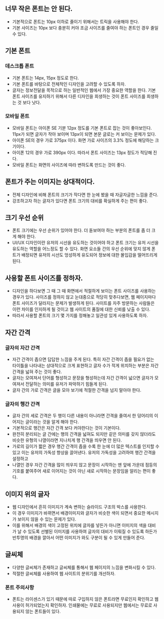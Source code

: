 ## 너무 작은 폰트는 안 된다.

- 기본적으로 폰트는 10px 이하로 줄이기 위해서는 트릭을 사용해야 한다.
- 기본 사이즈는 10px 보다 충분히 커야 조금 사이즈를 줄여야 하는 폰트인 경우 줄일 수 있다.

## 기본 폰트

### 데스크톱 폰트

- 기본 폰트는 14px, 15px 정도로 한다.
- 기본 폰트를 바탕으로 전체적인 디자인을 고려할 수 있도록 하자.
- 글자는 정보전달을 목적으로 하는 일반적인 웹에서 가장 중요한 역할을 한다. 기본 폰트 사이즈를 유지하기 위해서 다른 디자인을 희생하는 것이 폰트 사이즈를 희생하는 것 보다 낫다.

### 모바일 폰트

- 모바일 폰트는 아이폰 SE 기분 12px 정도를 기본 폰트로 잡는 것이 좋아보인다. 11px가 되면 글자가 작아 보이며 13px이 되면 본문 글로는 커 보이는 문제가 있다.
- 아이폰 SE의 경우 가로 375px 이다. 화면 가로 사이즈의 3.3% 정도에 해당하는 크기이다.
- 아이폰 12의 경우 가로 390px 이다. 따라서 폰트 사이즈는 13px 정도가 적당해 진다.
- 모바일 폰트는 화면의 사이즈에 따라 변하도록 만드는 것이 좋다.

## 폰트가 주는 이미지는 상대적이다.

- 전체 디자인에 비해 폰트의 크기가 작다면 한 눈에 봤을 때 자글자글한 느낌을 준다.
- 강조하고자 하는 글자가 있다면 폰트 크기의 대비를 확실하게 주는 편이 좋다.

## 크기 우선 순위

- 폰트 크기에는 우선 순위가 있어야 한다. 더 돋보여야 하는 부분의 폰트를 좀 더 크게 해야 한다.
- UI/UX 디자인이란 유저의 시선을 유도하는 것이어야 하고 폰트 크기는 유저 시선을 유도하는 역할을 어느정도 할 수 있다. 화면 요소들 간의 우선 순위에 맞지 않게 폰트가 배정되면 유저의 시선도 엉성하게 유도되어 정보에 대한 몰입감을 떨어뜨리게 된다.

## 사용할 폰트 사이즈를 정하자.

- 디자인을 하다보면 그 때 그 때 화면에서 적절하게 보이는 폰트 사이즈를 사용하는 경우가 있다. 사이즈를 정하지 않고 눈대중으로 적당히 맞추다보면, 웹 페이지마다 폰트 사이즈가 달라지는 문제가 발생하게 된다. 사이트를 자주 방문하는 사람들은 이런 차이를 인지하게 될 것이고 웹 사이트의 품질에 대한 신뢰를 낮출 수 있다.
- 따라서 사용할 폰트의 크기 몇 가지를 정해놓고 일관성 있게 사용하도록 하자.

## 자간 간격

### 글자의 자간 간격

- 자간 간격이 좁으면 답답한 느낌을 주게 된다. 특히 자간 간격이 좁을 필요가 없는 타이틀을 나타내는 상대적으로 크게 표현하고 글자 수가 적게 위치하는 부분은 자간 간격을 넓혀 주는 것이 좋다.
- 글자는 모여져서 단어를 형성하고 문장을 형성하는데 자간 간격이 넓으면 글자가 모여져서 전달하는 의미를 유저가 파악하기 힘들게 된다.
- 글자 간의 가로 간격은 글을 모아 보기에 적절한 간격을 넘지 말아야 한다.

### 글자의 행간 간격

- 글자 간의 세로 간격은 두 행이 다른 내용이 아니라면 간격을 줄여서 한 덩어리의 이어지는 글이라는 것을 알게 해야 한다.
- 기본적으로 행간은 자간 간격 보다 커야한다는 것이 기본이다.
- 완전히 분리되는 글 간에는 행의 간격을 넓혀도 되지만 같은 의미를 갖지 않더라도 비슷한 유형의 나열이라면 지나치게 행 간격을 띄우면 안 된다.
- 가로의 길이가 짧은 경우 행간 간격이 좁을 수록 한 눈에 더 많은 텍스트를 인지할 수 있고 이는 유저의 가독성 향상을 끌어낸다. 유저의 가독성을 고려하여 행간 간격을 설정하고
- 나열인 경우 자간 간격을 많이 띄우지 않고 문장이 시작하는 맨 앞에 가운데 점등의 기호를 붙여주어 새로 이어지는 것이 아닌 새로 시작하는 문장임을 알리는 편이 좋다.

## 이미지 위의 글자

- 웹 디자인에서 흔히 이미지가 계속 변하는 슬라이드 구조의 박스를 사용한다.
- 이 경우 이미지가 바뀌면서 배경이미지와 글자가 비슷한 색이 되면서 중요한 메시지가 보이지 않을 수 있는 문제가 있다.
- 이를 위해서 배경의 색이 고정된 위치에 글자를 넣든가 아니면 이미지의 색을 대비가 날 수 있도록 선별된 이미지를 사용하여 글자의 대비가 이뤄질 수 있도록 하든가 반투명의 배경을 깔아서 어떤 이미지가 와도 구분이 될 수 있게 만들어 준다.

## 글씨체

- 다양한 글씨체가 존재하고 글씨체를 통해서 웹 페이지의 느낌을 변화시킬 수 있다.
- 적절한 글씨체를 사용하여 웹 사이트의 분위기를 개선하자.

### 폰트 주의사항

- 폰트는 라이센스가 있기 때문에 따로 구입하지 않은 폰트라면 무료인지 확인하고 웹 사용이 허가되었는지 확인하자. 인쇄물에는 무료로 사용되지만 웹에서는 무료로 사용되지 않는 폰트들이 있다.
